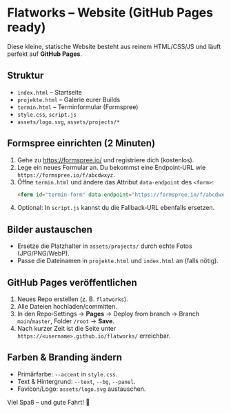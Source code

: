 # Flatworks – Website (GitHub Pages ready)

Diese kleine, statische Website besteht aus reinem HTML/CSS/JS und läuft perfekt auf **GitHub Pages**.

## Struktur
- `index.html` – Startseite
- `projekte.html` – Galerie eurer Builds
- `termin.html` – Terminformular (Formspree)
- `style.css`, `script.js`
- `assets/logo.svg`, `assets/projects/*`

## Formspree einrichten (2 Minuten)
1. Gehe zu https://formspree.io/ und registriere dich (kostenlos).
2. Lege ein neues Formular an. Du bekommst eine Endpoint‑URL wie `https://formspree.io/f/abcdwxyz`.
3. Öffne `termin.html` und ändere das Attribut `data-endpoint` des `<form>`:
   ```html
   <form id="termin-form" data-endpoint="https://formspree.io/f/abcdwxyz">
   ```
4. Optional: In `script.js` kannst du die Fallback‑URL ebenfalls ersetzen.

## Bilder austauschen
- Ersetze die Platzhalter in `assets/projects/` durch echte Fotos (JPG/PNG/WebP). 
- Passe die Dateinamen in `projekte.html` und `index.html` an (falls nötig).

## GitHub Pages veröffentlichen
1. Neues Repo erstellen (z. B. `flatworks`).
2. Alle Dateien hochladen/committen.
3. In den Repo‑Settings → **Pages** → Deploy from branch → Branch `main`/`master`, Folder `/root` → **Save**.
4. Nach kurzer Zeit ist die Seite unter `https://<username>.github.io/flatworks/` erreichbar.

## Farben & Branding ändern
- Primärfarbe: `--accent` in `style.css`.
- Text & Hintergrund: `--text`, `--bg`, `--panel`.
- Favicon/Logo: `assets/logo.svg` austauschen.

Viel Spaß – und gute Fahrt! 🏁
